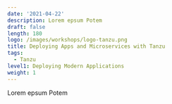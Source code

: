 ```yaml
---
date: '2021-04-22'
description: Lorem epsum Potem
draft: false
length: 180
logo: /images/workshops/logo-tanzu.png
title: Deploying Apps and Microservices with Tanzu
tags:
  - Tanzu
level1: Deploying Modern Applications
weight: 1
---
```


Lorem epsum Potem
